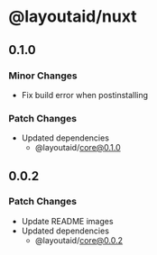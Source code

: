 # @layoutaid/nuxt

## 0.1.0

### Minor Changes

- Fix build error when postinstalling

### Patch Changes

- Updated dependencies
  - @layoutaid/core@0.1.0

## 0.0.2

### Patch Changes

- Update README images
- Updated dependencies
  - @layoutaid/core@0.0.2
